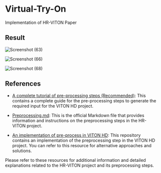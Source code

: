 # Virtual-Try-On
Implementation of HR-VITON Paper

## Result

![Screenshot (63)](https://github.com/saurabhkhadsang/Virtual-Try-On/assets/84808913/7fffe283-6d0d-45c8-b866-5ef1ea4eaae7)


![Screenshot (66)](https://github.com/saurabhkhadsang/Virtual-Try-On/assets/84808913/e9d736ee-93f7-4dc9-afe8-9f13e5b9b360)


![Screenshot (68)](https://github.com/saurabhkhadsang/Virtual-Try-On/assets/84808913/54250a9a-7935-4a9c-a4fc-763d915764b6)



## References

- [A complete tutorial of pre-processing steps (Recommended)](https://github.com/sangyun884/HR-VITON/issues/45): This contains a complete guide for the pre-processing steps to generate the required input for the VITON HD project.

- [Preprocessing.md](https://github.com/sangyun884/HR-VITON/blob/main/Preprocessing.md): This is the official Markdown file that provides information and instructions on the preprocessing steps in the HR-VITON project.

- [An implementation of pre-process in VITON HD](https://github.com/Charlie839242/An-implementation-of-preprocess-in-VITON-HD-): This repository contains an implementation of the preprocessing step in the VITON HD project. You can refer to this resource for alternative approaches and solutions.

Please refer to these resources for additional information and detailed explanations related to the HR-VITON project and its preprocessing steps.

